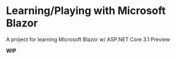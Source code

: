 # Learning/Playing with Microsoft Blazor
A project for learning Microsoft Blazor w/ ASP.NET Core 3.1 Preview

**WIP**
